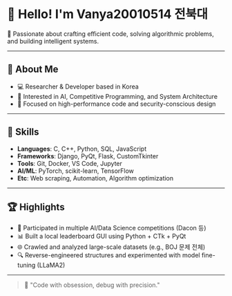 # 👋 Hello! I'm Vanya20010514 전북대


🎯 Passionate about crafting efficient code, solving algorithmic problems, and building intelligent systems.

---

## 🧠 About Me
- 💻 Researcher & Developer based in Korea
- 🚀 Interested in AI, Competitive Programming, and System Architecture
- 🔬 Focused on high-performance code and security-conscious design

---

## 📌 Skills
- **Languages**: C, C++, Python, SQL, JavaScript
- **Frameworks**: Django, PyQt, Flask, CustomTkinter
- **Tools**: Git, Docker, VS Code, Jupyter
- **AI/ML**: PyTorch, scikit-learn, TensorFlow
- **Etc**: Web scraping, Automation, Algorithm optimization

---

## 🏆 Highlights
- 🏅 Participated in multiple AI/Data Science competitions (Dacon 등)
- 📊 Built a local leaderboard GUI using Python + CTk + PyQt
- 🌐 Crawled and analyzed large-scale datasets (e.g., BOJ 문제 전체)
- 🔍 Reverse-engineered structures and experimented with model fine-tuning (LLaMA2)

---

> 💬 "Code with obsession, debug with precision."  
